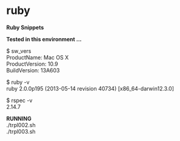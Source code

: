ruby
====

<b>Ruby Snippets</b>

<b>Tested in this environment ...</b>

$ sw_vers<br>
ProductName:	Mac OS X<br>
ProductVersion:	10.9<br>
BuildVersion:	13A603

$ ruby -v<br>
ruby 2.0.0p195 (2013-05-14 revision 40734) [x86_64-darwin12.3.0]

$ rspec -v<br>
2.14.7

<b>RUNNING</b><br>
./trpl002.sh<br>
./trpl003.sh
